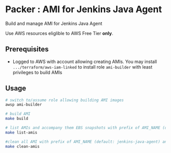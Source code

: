 # Packer : AMI for Jenkins Java Agent

Build and manage AMI for Jenkins Java Agent

Use AWS resources eliglible to AWS Free Tier __only__.

## Prerequisites

* Logged to AWS with account allowing creating AMIs. You may install `.../terraform/aws-iam-linked` to install role `ami-builder` with least privileges to build AMIs

## Usage

```bash
# switch to/assume role allowing building AMI images
awsp ami-builder

# build AMI
make build

# list AMIs and accompany them EBS snapshots with prefix of AMI_NAME (default: jenkins-java-agent)
make list-amis

#clean all AMI with prefix of AMI_NAME (default: jenkins-java-agent) and accompanied them snapshot (assume EBS type AMIs)
make clean-amis
```
